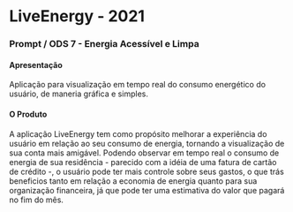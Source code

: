 # LiveEnergy - 2021
### Prompt / ODS 7 - Energia Acessível e Limpa

#### Apresentação 

Aplicação para visualização em tempo real do consumo energético do usuário, de maneria gráfica e simples.

#### O Produto

A aplicação LiveEnergy tem como propósito melhorar a experiência do usuário em relação ao seu consumo de energia, tornando a visualização de sua conta  mais amigável.
Podendo observar em tempo real o consumo de energia de sua residência - parecido com a idéia de uma fatura de cartão de crédito -, o usuário pode ter mais controle sobre seus gastos, o que trás beneficios tanto em relação a economia de energia quanto para sua organização financeira, já que pode ter uma estimativa do valor que pagará no fim do mês. 


